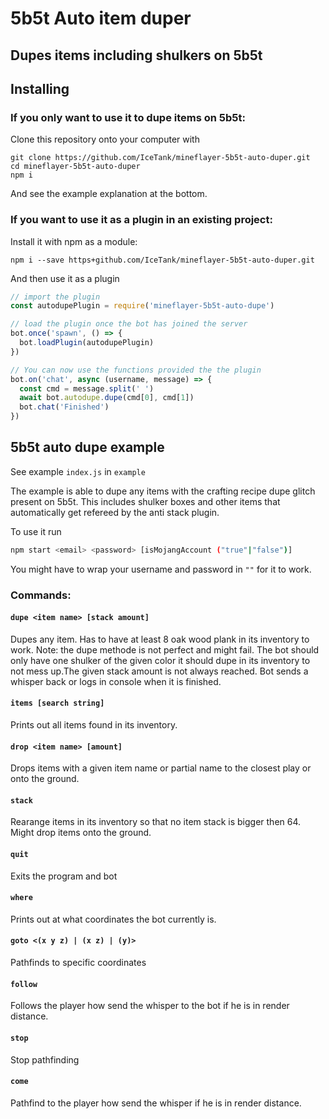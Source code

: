 # 5b5t Auto item duper

## Dupes items including shulkers on 5b5t

## Installing
### If you only want to use it to dupe items on 5b5t: 
Clone this repository onto your computer with
```text
git clone https://github.com/IceTank/mineflayer-5b5t-auto-duper.git
cd mineflayer-5b5t-auto-duper
npm i
```
And see the example explanation at the bottom.


### If you want to use it as a plugin in an existing project:
Install it with npm as a module:
```text
npm i --save https+github.com/IceTank/mineflayer-5b5t-auto-duper.git
```
And then use it as a plugin
```javascript
// import the plugin
const autodupePlugin = require('mineflayer-5b5t-auto-dupe')

// load the plugin once the bot has joined the server
bot.once('spawn', () => {
  bot.loadPlugin(autodupePlugin)
})

// You can now use the functions provided the the plugin
bot.on('chat', async (username, message) => {
  const cmd = message.split(' ')
  await bot.autodupe.dupe(cmd[0], cmd[1])
  bot.chat('Finished')
})
```

## 5b5t auto dupe example
See example `index.js` in `example`

The example is able to dupe any items with the crafting recipe dupe glitch present on 5b5t. This includes shulker boxes and other items that automatically get refereed by the anti stack plugin.

To use it run 
```bash
npm start <email> <password> [isMojangAccount ("true"|"false")]
```
You might have to wrap your username and password in `""` for it to work.

### Commands:

#### `dupe <item name> [stack amount]` 
Dupes any item. Has to have at least 8 oak wood plank in its inventory to work. Note: the dupe methode is not perfect and might fail. The bot should only have one shulker of the given color it should dupe in its inventory to not mess up.The given stack amount is not always reached. Bot sends a whisper back or logs in console when it is finished.  

#### `items [search string]`
Prints out all items found in its inventory.

#### `drop <item name> [amount]`
Drops items with a given item name or partial name to the closest play or onto the ground.

#### `stack`
Rearange items in its inventory so that no item stack is bigger then 64. Might drop items onto the ground.

#### `quit`
Exits the program and bot

#### `where`
Prints out at what coordinates the bot currently is.

#### `goto <(x y z) | (x z) | (y)>`
Pathfinds to specific coordinates

#### `follow`
Follows the player how send the whisper to the bot if he is in render distance.

#### `stop`
Stop pathfinding

#### `come`
Pathfind to the player how send the whisper if he is in render distance.
